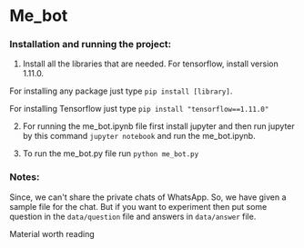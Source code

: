 # Me_bot

### Installation and running the project:
1. Install all the libraries that are needed. For tensorflow, install version 1.11.0.

For installing any package just type `pip install [library]`.

For installing Tensorflow just type  `pip install "tensorflow==1.11.0"`

2. For running the me_bot.ipynb file first install jupyter and then run jupyter by this command 
`jupyter notebook` and run the me_bot.ipynb.

3. To run the me_bot.py file run `python me_bot.py`

### Notes:
Since, we can't share the private chats of WhatsApp. So, we have given a sample file for the chat. But if you want to experiment then put some question in the `data/question` file and answers in `data/answer` file. 

Material worth reading
